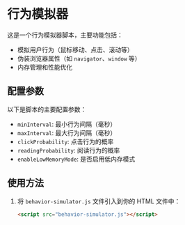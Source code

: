 # 行为模拟器

这是一个行为模拟器脚本，主要功能包括：
- 模拟用户行为（鼠标移动、点击、滚动等）
- 伪装浏览器属性（如 `navigator`、`window` 等）
- 内存管理和性能优化

## 配置参数
以下是脚本的主要配置参数：
- `minInterval`: 最小行为间隔（毫秒）
- `maxInterval`: 最大行为间隔（毫秒）
- `clickProbability`: 点击行为的概率
- `readingProbability`: 阅读行为的概率
- `enableLowMemoryMode`: 是否启用低内存模式

## 使用方法
1. 将 `behavior-simulator.js` 文件引入到你的 HTML 文件中：
   ```html
   <script src="behavior-simulator.js"></script>